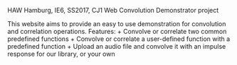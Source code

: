 HAW Hamburg, IE6, SS2017, CJ1
Web Convolution Demonstrator project

This website aims to provide an easy to use demonstration for convolution and correlation operations.
Features:
	+ Convolve or correlate two common predefined functions
	+ Convolve or correlate a user-defined function with a predefined function
	+ Upload an audio file and convolve it with an impulse response for our library, or your own